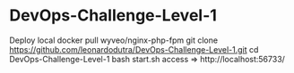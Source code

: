 # DevOps-Challenge-Level-1

Deploy local
docker pull wyveo/nginx-php-fpm
git clone https://github.com/leonardodutra/DevOps-Challenge-Level-1.git
cd DevOps-Challenge-Level-1
bash start.sh
access => http://localhost:56733/



